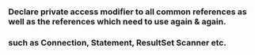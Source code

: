 ### Declare private access modifier to all common references as well as the references which need to use again & again.
### such as Connection, Statement, ResultSet Scanner etc.
